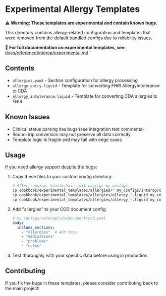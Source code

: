 # Experimental Allergy Templates

⚠️ **Warning: These templates are experimental and contain known bugs.**

This directory contains allergy-related configuration and templates that were removed from the default bundled configs due to reliability issues.

📖 **For full documentation on experimental templates, see:** [docs/reference/interop/experimental.md](../docs/reference/interop/experimental.md)

## Contents

- `allergies.yaml` - Section configuration for allergy processing
- `allergy_entry.liquid` - Template for converting FHIR AllergyIntolerance to CDA
- `allergy_intolerance.liquid` - Template for converting CDA allergies to FHIR

## Known Issues

- Clinical status parsing has bugs (see integration test comments)
- Round-trip conversion may not preserve all data correctly
- Template logic is fragile and may fail with edge cases

## Usage

If you need allergy support despite the bugs:

1. Copy these files to your custom config directory:
   ```bash
   # After running: healthchain init-configs my_configs
   cp cookbook/experimental_templates/allergies/* my_configs/interop/cda/sections/
   cp cookbook/experimental_templates/allergies/allergy_*.liquid my_configs/templates/cda_fhir/
   cp cookbook/experimental_templates/allergies/allergy_*.liquid my_configs/templates/fhir_cda/
   ```

2. Add "allergies" to your CCD document config:
   ```yaml
   # my_configs/interop/cda/document/ccd.yaml
   body:
     include_sections:
       - "allergies"  # Add this
       - "medications"
       - "problems"
       - "notes"
   ```

3. Test thoroughly with your specific data before using in production.

## Contributing

If you fix the bugs in these templates, please consider contributing back to the main project!
